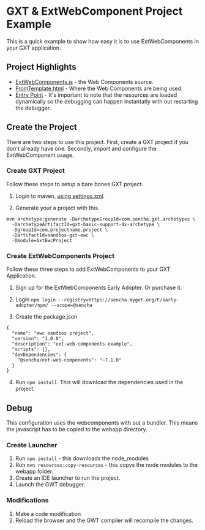 # GXT & ExtWebComponent Project Example
This is a quick example to show how easy it is to use ExtWebComponents in your GXT application. 

## Project Highlights

- [ExtWebComponents.js](src/main/java/com/projectname/project/client/ExtWebComponents.js) - the Web Components source. 
- [FromTemplate.html](src/main/java/com/projectname/project/client/myview/FormTemplate.html#L63) - Where the Web Components are being used. 
- [Entry Point](src/main/java/com/projectname/project/client/GxtEwcProjectEntryPoint.java#L35) - It's important to note that the resources are loaded dynamically so the debugging can happen instantatly with out restarting the debugger. 

## Create the Project
There are two steps to use this project.
First, create a GXT project if you don't already have one. 
Secondly, import and configure the ExtWebComponent usage. 

### Create GXT Project
Follow these steps to setup a bare bones GXT project. 

1. Login to maven, [using settings.xml](https://docs.sencha.com/gxt/4.x/guides/getting_started/maven/Maven.html).

2. Generate your a project with this. 
```
mvn archetype:generate -DarchetypeGroupId=com.sencha.gxt.archetypes \
  -DarchetypeArtifactId=gxt-basic-support-4x-archetype \
  -DgroupId=com.projectname.project \
  -DartifactId=sandbox-gxt-ewc \
  -Dmodule=GxtEwcProject
```

### Create ExtWebComponents Project
Follow these three steps to add ExtWebComponents to your GXT Application.

1. Sign up for the ExtWebComponents Early Adopter. Or purchase it.


2. Login
`npm login --registry=https://sencha.myget.org/F/early-adopter/npm/ --scope=@sencha`

3. Create the package.json

```
{
  "name": "ewc sandbox project",
  "version": "1.0.0",
  "description": "ext-web-components example",
  "scripts": {},
  "devDependencies": {
    "@sencha/ext-web-components": "~7.1.0"
  }
}
```

4. Run `npm install`. This will download the dependencies used in the project. 


## Debug
This configuration uses the webcomponents with out a bundler. 
This means the javascript has to be copied to the webapp directory. 

### Create Launcher
1. Run `npm install` - this downloads the node_modules
2. Run `mvn resources:copy-resources` - this copys the node modules to the webapp folder. 
3. Create an IDE launcher to run the project.
4. Launch the GWT debugger. 

### Modifications
1. Make a code modification
2. Reload the browser and the GWT compiler will recompile the changes. 
